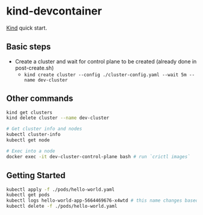 # kind-devcontainer

[Kind](https://kind.sigs.k8s.io/docs/user/quick-start/) quick start.

## Basic steps

- Create a cluster and wait for control plane to be created (already done in post-create.sh)
  - `kind create cluster --config ./cluster-config.yaml --wait 5m --name dev-cluster`

## Other commands

```bash
kind get clusters
kind delete cluster --name dev-cluster

# Get cluster info and nodes
kubectl cluster-info
kubectl get node

# Exec into a node
docker exec -it dev-cluster-control-plane bash # run `crictl images`
```

## Getting Started

```bash
kubectl apply -f ./pods/hello-world.yaml
kubectl get pods
kubectl logs hello-world-app-5664469676-x4wtd # this name changes based on the output of the above command
kubectl delete -f ./pods/hello-world.yaml
```
